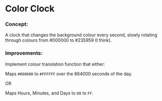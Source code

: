 # Color Clock

### Concept:

A clock that changes the background colour every second, slowly rotating through colours from #000000 to #235959 (I think).

### Improvements:

Implement colour translation function that either:

Maps `#000000` to `#FFFFFF` over the 864000 seconds of the day.

OR

Maps Hours, Minutes, and Days to `00` to `FF`.
